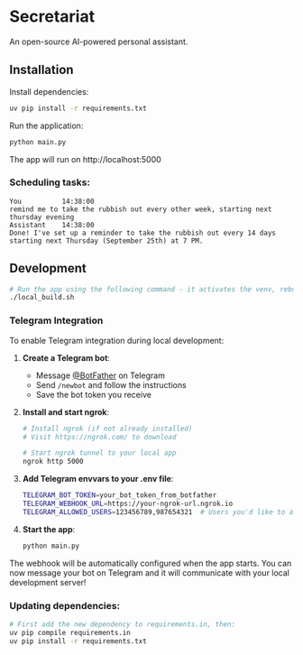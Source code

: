 # Secretariat

An open-source AI-powered personal assistant.

## Installation

Install dependencies:

```bash
uv pip install -r requirements.txt
```

Run the application:

```bash
python main.py
```
The app will run on http://localhost:5000

### Scheduling tasks:

```
You          14:38:00
remind me to take the rubbish out every other week, starting next thursday evening
Assistant    14:38:00
Done! I've set up a reminder to take the rubbish out every 14 days starting next Thursday (September 25th) at 7 PM.
```

## Development

```bash
# Run the app using the following command - it activates the venv, rebuilds CSS the starts the app:
./local_build.sh
```

### Telegram Integration

To enable Telegram integration during local development:

1. **Create a Telegram bot**:
   - Message [@BotFather](https://t.me/botfather) on Telegram
   - Send `/newbot` and follow the instructions
   - Save the bot token you receive

2. **Install and start ngrok**:
   ```bash
   # Install ngrok (if not already installed)
   # Visit https://ngrok.com/ to download

   # Start ngrok tunnel to your local app
   ngrok http 5000
   ```

3. **Add Telegram envvars to your .env file**:
   ```bash
   TELEGRAM_BOT_TOKEN=your_bot_token_from_botfather
   TELEGRAM_WEBHOOK_URL=https://your-ngrok-url.ngrok.io
   TELEGRAM_ALLOWED_USERS=123456789,987654321  # Users you'd like to allow to use your bot.
   ```

4. **Start the app**:
   ```bash
   python main.py
   ```

The webhook will be automatically configured when the app starts. You can now message your bot on Telegram and it will communicate with your local development server!

### Updating dependencies:

```bash
# First add the new dependency to requirements.in, then:
uv pip compile requirements.in
uv pip install -r requirements.txt
```
